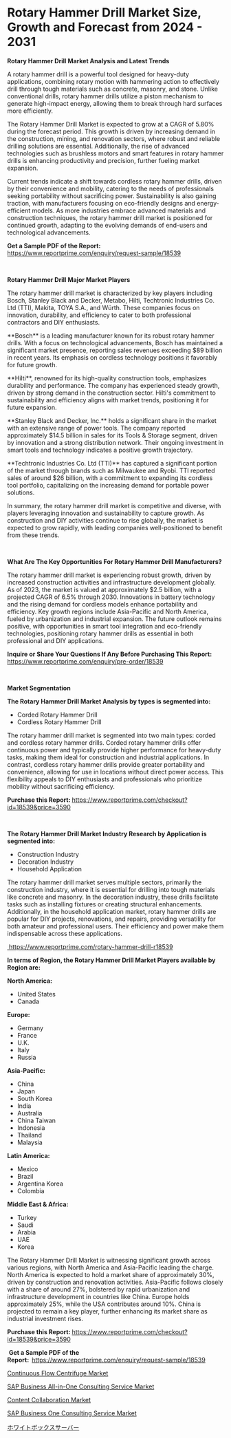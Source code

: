 <p><h1>Rotary Hammer Drill Market Size, Growth and Forecast from 2024 - 2031</h1></p><p><strong>Rotary Hammer Drill Market Analysis and Latest Trends</strong></p>
<p><p>A rotary hammer drill is a powerful tool designed for heavy-duty applications, combining rotary motion with hammering action to effectively drill through tough materials such as concrete, masonry, and stone. Unlike conventional drills, rotary hammer drills utilize a piston mechanism to generate high-impact energy, allowing them to break through hard surfaces more efficiently.</p><p>The Rotary Hammer Drill Market is expected to grow at a CAGR of 5.80% during the forecast period. This growth is driven by increasing demand in the construction, mining, and renovation sectors, where robust and reliable drilling solutions are essential. Additionally, the rise of advanced technologies such as brushless motors and smart features in rotary hammer drills is enhancing productivity and precision, further fueling market expansion.</p><p>Current trends indicate a shift towards cordless rotary hammer drills, driven by their convenience and mobility, catering to the needs of professionals seeking portability without sacrificing power. Sustainability is also gaining traction, with manufacturers focusing on eco-friendly designs and energy-efficient models. As more industries embrace advanced materials and construction techniques, the rotary hammer drill market is positioned for continued growth, adapting to the evolving demands of end-users and technological advancements.</p></p>
<p><strong>Get a Sample PDF of the Report:&nbsp;</strong> <a href="https://www.reportprime.com/enquiry/request-sample/18539?utm_campaign=1840&utm_medium=2&utm_source=Github&utm_content=ia&utm_term=28112024&utm_id=rotary-hammer-drill">https://www.reportprime.com/enquiry/request-sample/18539</a></p>
<p>&nbsp;</p>
<p><strong>Rotary Hammer Drill Major Market Players</strong></p>
<p><p>The rotary hammer drill market is characterized by key players including Bosch, Stanley Black and Decker, Metabo, Hilti, Techtronic Industries Co. Ltd (TTI), Makita, TOYA S.A., and Würth. These companies focus on innovation, durability, and efficiency to cater to both professional contractors and DIY enthusiasts.</p><p>**Bosch** is a leading manufacturer known for its robust rotary hammer drills. With a focus on technological advancements, Bosch has maintained a significant market presence, reporting sales revenues exceeding $89 billion in recent years. Its emphasis on cordless technology positions it favorably for future growth.</p><p>**Hilti**, renowned for its high-quality construction tools, emphasizes durability and performance. The company has experienced steady growth, driven by strong demand in the construction sector. Hilti's commitment to sustainability and efficiency aligns with market trends, positioning it for future expansion.</p><p>**Stanley Black and Decker, Inc.** holds a significant share in the market with an extensive range of power tools. The company reported approximately $14.5 billion in sales for its Tools & Storage segment, driven by innovation and a strong distribution network. Their ongoing investment in smart tools and technology indicates a positive growth trajectory.</p><p>**Techtronic Industries Co. Ltd (TTI)** has captured a significant portion of the market through brands such as Milwaukee and Ryobi. TTI reported sales of around $26 billion, with a commitment to expanding its cordless tool portfolio, capitalizing on the increasing demand for portable power solutions.</p><p>In summary, the rotary hammer drill market is competitive and diverse, with players leveraging innovation and sustainability to capture growth. As construction and DIY activities continue to rise globally, the market is expected to grow rapidly, with leading companies well-positioned to benefit from these trends.</p></p>
<p>&nbsp;</p>
<p><strong>What Are The Key Opportunities For Rotary Hammer Drill Manufacturers?</strong></p>
<p><p>The rotary hammer drill market is experiencing robust growth, driven by increased construction activities and infrastructure development globally. As of 2023, the market is valued at approximately $2.5 billion, with a projected CAGR of 6.5% through 2030. Innovations in battery technology and the rising demand for cordless models enhance portability and efficiency. Key growth regions include Asia-Pacific and North America, fueled by urbanization and industrial expansion. The future outlook remains positive, with opportunities in smart tool integration and eco-friendly technologies, positioning rotary hammer drills as essential in both professional and DIY applications.</p></p>
<p><strong>Inquire or Share Your Questions If Any Before Purchasing This Report:</strong> <a href="https://www.reportprime.com/enquiry/pre-order/18539?utm_campaign=1840&utm_medium=2&utm_source=Github&utm_content=ia&utm_term=28112024&utm_id=rotary-hammer-drill">https://www.reportprime.com/enquiry/pre-order/18539</a></p>
<p>&nbsp;</p>
<p><strong>Market Segmentation</strong></p>
<p><strong>The Rotary Hammer Drill Market Analysis by types is segmented into:</strong></p>
<p><ul><li>Corded Rotary Hammer Drill</li><li>Cordless Rotary Hammer Drill</li></ul></p>
<p><p>The rotary hammer drill market is segmented into two main types: corded and cordless rotary hammer drills. Corded rotary hammer drills offer continuous power and typically provide higher performance for heavy-duty tasks, making them ideal for construction and industrial applications. In contrast, cordless rotary hammer drills provide greater portability and convenience, allowing for use in locations without direct power access. This flexibility appeals to DIY enthusiasts and professionals who prioritize mobility without sacrificing efficiency.</p></p>
<p><strong>Purchase this Report:&nbsp;</strong><a href="https://www.reportprime.com/checkout?id=18539&price=3590&utm_campaign=1840&utm_medium=2&utm_source=Github&utm_content=ia&utm_term=28112024&utm_id=rotary-hammer-drill">https://www.reportprime.com/checkout?id=18539&price=3590</a></p>
<p>&nbsp;</p>
<p><strong>The Rotary Hammer Drill Market Industry Research by Application is segmented into:</strong></p>
<p><ul><li>Construction Industry</li><li>Decoration Industry</li><li>Household Application</li></ul></p>
<p><p>The rotary hammer drill market serves multiple sectors, primarily the construction industry, where it is essential for drilling into tough materials like concrete and masonry. In the decoration industry, these drills facilitate tasks such as installing fixtures or creating structural enhancements. Additionally, in the household application market, rotary hammer drills are popular for DIY projects, renovations, and repairs, providing versatility for both amateur and professional users. Their efficiency and power make them indispensable across these applications.</p></p>
<p><a href="https://www.reportprime.com/rotary-hammer-drill-r18539?utm_campaign=1840&utm_medium=2&utm_source=Github&utm_content=ia&utm_term=28112024&utm_id=rotary-hammer-drill">&nbsp;https://www.reportprime.com/rotary-hammer-drill-r18539</a></p>
<p><strong>In terms of Region, the Rotary Hammer Drill Market Players available by Region are:</strong></p>
<p>
    <p> <strong> North America: </strong>
        <ul>
            <li>United States</li>
            <li>Canada</li>
        </ul>
        </p> 
    <p> <strong> Europe: </strong>
        <ul>
            <li>Germany</li>
            <li>France</li>
            <li>U.K.</li>
            <li>Italy</li>
            <li>Russia</li>
        </ul>
        </p> 
    <p> <strong> Asia-Pacific: </strong>
        <ul>
            <li>China</li>
            <li>Japan</li>
            <li>South Korea</li>
            <li>India</li>
            <li>Australia</li>
            <li>China Taiwan</li>
            <li>Indonesia</li>
            <li>Thailand</li>
            <li>Malaysia</li>
        </ul>
        </p> 
    <p> <strong> Latin America: </strong>
        <ul>
            <li>Mexico</li>
            <li>Brazil</li>
            <li>Argentina Korea</li>
            <li>Colombia</li>
        </ul>
        </p> 
    <p> <strong> Middle East & Africa: </strong>
        <ul>
            <li>Turkey</li>
            <li>Saudi</li>
            <li>Arabia</li>
            <li>UAE</li>
            <li>Korea</li>
        </ul>
    </p>
    </p>
<p><p>The Rotary Hammer Drill Market is witnessing significant growth across various regions, with North America and Asia-Pacific leading the charge. North America is expected to hold a market share of approximately 30%, driven by construction and renovation activities. Asia-Pacific follows closely with a share of around 27%, bolstered by rapid urbanization and infrastructure development in countries like China. Europe holds approximately 25%, while the USA contributes around 10%. China is projected to remain a key player, further enhancing its market share as industrial investment rises.</p></p>
<p><strong>Purchase this Report: </strong><a href="https://www.reportprime.com/checkout?id=18539&price=3590&utm_campaign=1840&utm_medium=2&utm_source=Github&utm_content=ia&utm_term=28112024&utm_id=rotary-hammer-drill">https://www.reportprime.com/checkout?id=18539&price=3590</a></p>
<p>&nbsp;<strong>Get a Sample PDF of the Report:&nbsp;&nbsp;</strong><a href="https://www.reportprime.com/enquiry/request-sample/18539?utm_campaign=1840&utm_medium=2&utm_source=Github&utm_content=ia&utm_term=28112024&utm_id=rotary-hammer-drill">https://www.reportprime.com/enquiry/request-sample/18539</a></p>
<p><strong></strong></p>
<p><p><a href="https://www.linkedin.com/pulse/continuous-flow-centrifuge-market-size-analysis-quantitative-ikg1e?utm_campaign=1840&utm_medium=2&utm_source=Github&utm_content=ia&utm_term=28112024&utm_id=rotary-hammer-drill">Continuous Flow Centrifuge Market</a></p><p><a href="https://issuu.com/reportprime-2/docs/sap-business-all-in-one-consulting-_1585091be950d9?utm_campaign=1840&utm_medium=2&utm_source=Github&utm_content=ia&utm_term=28112024&utm_id=rotary-hammer-drill">SAP Business All-in-One Consulting Service Market</a></p><p><a href="https://www.linkedin.com/pulse/content-collaboration-market-overview-components-application-areas-5d18e?utm_campaign=1840&utm_medium=2&utm_source=Github&utm_content=ia&utm_term=28112024&utm_id=rotary-hammer-drill">Content Collaboration Market</a></p><p><a href="https://issuu.com/reportprime-2/docs/sap-business-one-consulting-service_ab87cbc4f8317f?utm_campaign=1840&utm_medium=2&utm_source=Github&utm_content=ia&utm_term=28112024&utm_id=rotary-hammer-drill">SAP Business One Consulting Service Market</a></p><p><a href="https://github.com/mohamedbakry57/Market-Research-Report-List-6/blob/main/440764625522.md?utm_campaign=1840&utm_medium=2&utm_source=Github&utm_content=ia&utm_term=28112024&utm_id=rotary-hammer-drill">ホワイトボックスサーバー</a></p></p>